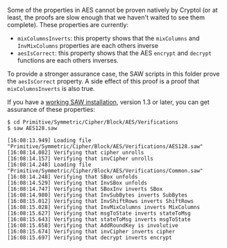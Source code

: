Some of the properties in AES cannot be proven natively by Cryptol (or at least, the proofs are slow enough that we haven't waited to see them complete). These properties are currently:
- `mixColumnsInverts`: this property shows that the `mixColumns` and `InvMixColumns` properties are each others inverse
- `aesIsCorrect`: this property shows that the AES `encrypt` and `decrypt` functions are each others inverses.

To provide a stronger assurance case, the SAW scripts in this folder prove the `aesIsCorrect` property. A side effect of this proof is a proof that `mixColumnsInverts` is also true.

If you have a [working SAW installation](https://github.com/GaloisInc/saw-script/), version 1.3 or later, you can get assurance of these properties:
```
$ cd Primitive/Symmetric/Cipher/Block/AES/Verifications
$ saw AES128.saw

[16:08:13.949] Loading file "Primitive/Symmetric/Cipher/Block/AES/Verifications/AES128.saw"
[16:08:14.082] Verifying that cipher unrolls
[16:08:14.157] Verifying that invCipher unrolls
[16:08:14.248] Loading file "Primitive/Symmetric/Cipher/Block/AES/Verifications/Common.saw"
[16:08:14.248] Verifying that SBox unfolds
[16:08:14.529] Verifying that InvSBox unfolds
[16:08:14.747] Verifying that SBoxInv inverts SBox
[16:08:14.980] Verifying that InvSubBytes inverts SubBytes
[16:08:15.012] Verifying that InvShiftRows inverts ShiftRows
[16:08:15.028] Verifying that InvMixColumns inverts MixColumns
[16:08:15.627] Verifying that msgToState inverts stateToMsg
[16:08:15.643] Verifying that stateToMsg inverts msgToState
[16:08:15.658] Verifying that AddRoundKey is involutive
[16:08:15.674] Verifying that invCipher inverts cipher
[16:08:15.697] Verifying that decrypt inverts encrypt
```
